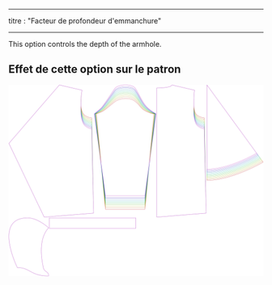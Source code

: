 - - -
titre : "Facteur de profondeur d'emmanchure"
- - -

This option controls the depth of the armhole.

## Effet de cette option sur le patron

![Cette image montre l'effet de cette option en superposant plusieurs variantes qui ont une valeur différente pour cette option](yuri_armholedepthfactor_sample.svg "Effet de cette option sur le modèle")
